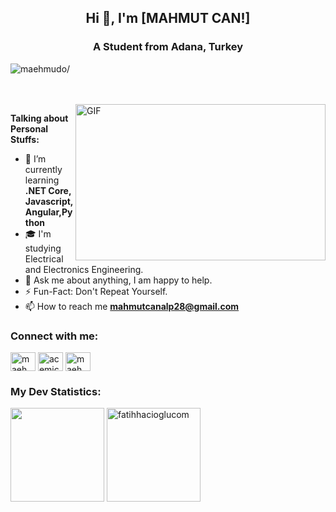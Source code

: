 <h2 align="center">Hi 👋, I'm [MAHMUT CAN!]</h2>

<h3 align="center">A Student from Adana, Turkey</h3>
<p align="left"> <img src=https://komarev.com/ghpvc/?username=maehmudo&color=lightgray alt=maehmudo/> </p>

<br/>
<br/>

<img align="right" height="250" width="400" alt="GIF" src="https://miro.medium.com/max/1360/1*IRGHmiGsa16stedQvIaZfw.gif" />

**Talking about Personal Stuffs:**
- 🌱 I’m currently learning **.NET Core, Javascript, Angular,Python**
- 🎓 I'm studying Electrical and Electronics Engineering.
- 💬 Ask me about anything, I am happy to help.
- ⚡️ Fun-Fact: Don't Repeat Yourself.
- 📫 How to reach me **mahmutcanalp28@gmail.com**


<h3 align="left">Connect with me:</h3>

<p align="left">
<a href="https://linkedin.com/in/maehmudo" target="blank"><img align="center" src="https://cdn.jsdelivr.net/npm/simple-icons@3.0.1/icons/linkedin.svg" alt="maehmudo" height="30" width="40" /></a>
<a href="https://instagram.com/acemicedenemeleer" target="blank"><img align="center" src="https://cdn.jsdelivr.net/npm/simple-icons@3.0.1/icons/instagram.svg" alt="acemicedenemeleer" height="30" width="40" /></a>
<a href="https://twitter.com/maehmudo" target="blank"><img align="center" src="https://cdn.jsdelivr.net/npm/simple-icons@3.0.1/icons/twitter.svg" alt="maehmudo" height="30" width="40" /></a>
</p>



<h3 align="left">My Dev Statistics: </h3>

<p>  
<!-- GitHub Stats -->  
<img height="150em" src="https://github-readme-stats.vercel.app/api?username=maehmudo&&theme=darcula&show_icons=true&hide_border=true" />
<img height="150em"  src="https://github-readme-streak-stats.herokuapp.com/?user=maehmudo&theme=darcula" alt="fatihhacioglucom" />
